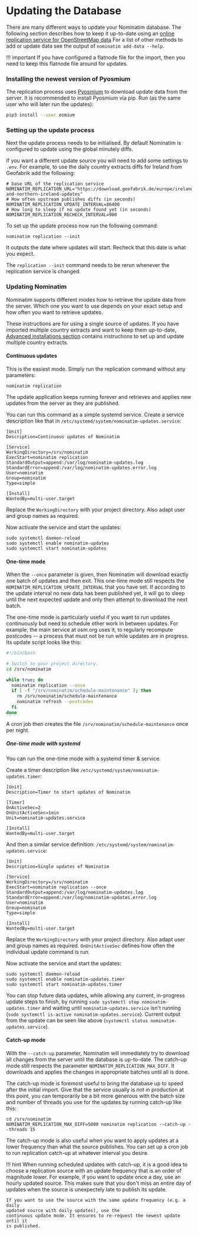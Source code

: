 # Updating the Database

There are many different ways to update your Nominatim database.
The following section describes how to keep it up-to-date using
an [online replication service for OpenStreetMap data](https://wiki.openstreetmap.org/wiki/Planet.osm/diffs)
For a list of other methods to add or update data see the output of
`nominatim add-data --help`.

!!! important
    If you have configured a flatnode file for the import, then you
    need to keep this flatnode file around for updates.

### Installing the newest version of Pyosmium

The replication process uses
[Pyosmium](https://docs.osmcode.org/pyosmium/latest/updating_osm_data.html)
to download update data from the server.
It is recommended to install Pyosmium via pip.
Run (as the same user who will later run the updates):

```sh
pip3 install --user osmium
```

### Setting up the update process

Next the update process needs to be initialised. By default Nominatim is configured
to update using the global minutely diffs.

If you want a different update source you will need to add some settings
to `.env`. For example, to use the daily country extracts
diffs for Ireland from Geofabrik add the following:

    # base URL of the replication service
    NOMINATIM_REPLICATION_URL="https://download.geofabrik.de/europe/ireland-and-northern-ireland-updates"
    # How often upstream publishes diffs (in seconds)
    NOMINATIM_REPLICATION_UPDATE_INTERVAL=86400
    # How long to sleep if no update found yet (in seconds)
    NOMINATIM_REPLICATION_RECHECK_INTERVAL=900

To set up the update process now run the following command:

    nominatim replication --init

It outputs the date where updates will start. Recheck that this date is
what you expect.

The `replication --init` command needs to be rerun whenever the replication
service is changed.

### Updating Nominatim

Nominatim supports different modes how to retrieve the update data from the
server. Which one you want to use depends on your exact setup and how often you
want to retrieve updates.

These instructions are for using a single source of updates. If you have
imported multiple country extracts and want to keep them
up-to-date, [Advanced installations section](Advanced-Installations.md)
contains instructions to set up and update multiple country extracts.

#### Continuous updates

This is the easiest mode. Simply run the replication command without any
parameters:

    nominatim replication

The update application keeps running forever and retrieves and applies
new updates from the server as they are published.

You can run this command as a simple systemd service. Create a service
description like that in `/etc/systemd/system/nominatim-updates.service`:

```
[Unit]
Description=Continuous updates of Nominatim

[Service]
WorkingDirectory=/srv/nominatim
ExecStart=nominatim replication
StandardOutput=append:/var/log/nominatim-updates.log
StandardError=append:/var/log/nominatim-updates.error.log
User=nominatim
Group=nominatim
Type=simple

[Install]
WantedBy=multi-user.target
```

Replace the `WorkingDirectory` with your project directory. Also adapt user
and group names as required.

Now activate the service and start the updates:

```
sudo systemctl daemon-reload
sudo systemctl enable nominatim-updates
sudo systemctl start nominatim-updates
```

#### One-time mode

When the `--once` parameter is given, then Nominatim will download exactly one
batch of updates and then exit. This one-time mode still respects the
`NOMINATIM_REPLICATION_UPDATE_INTERVAL` that you have set. If according to
the update interval no new data has been published yet, it will go to sleep
until the next expected update and only then attempt to download the next batch.

The one-time mode is particularly useful if you want to run updates continuously
but need to schedule other work in between updates. For example, the main
service at osm.org uses it, to regularly recompute postcodes -- a process that
must not be run while updates are in progress. Its update script
looks like this:

```sh
#!/bin/bash

# Switch to your project directory.
cd /srv/nominatim

while true; do
  nominatim replication --once
  if [ -f "/srv/nominatim/schedule-maintenance" ]; then
    rm /srv/nominatim/schedule-maintenance
    nominatim refresh --postcodes
  fi
done
```

A cron job then creates the file `/srv/nominatim/schedule-maintenance` once per night.

##### One-time mode with systemd

You can run the one-time mode with a systemd timer & service.

Create a timer description like `/etc/systemd/system/nominatim-updates.timer`:

```
[Unit]
Description=Timer to start updates of Nominatim

[Timer]
OnActiveSec=2
OnUnitActiveSec=1min
Unit=nominatim-updates.service

[Install]
WantedBy=multi-user.target
```

And then a similar service definition: `/etc/systemd/system/nominatim-updates.service`:

```
[Unit]
Description=Single updates of Nominatim

[Service]
WorkingDirectory=/srv/nominatim
ExecStart=nominatim replication --once
StandardOutput=append:/var/log/nominatim-updates.log
StandardError=append:/var/log/nominatim-updates.error.log
User=nominatim
Group=nominatim
Type=simple

[Install]
WantedBy=multi-user.target
```

Replace the `WorkingDirectory` with your project directory. Also adapt user and
group names as required. `OnUnitActiveSec` defines how often the individual
update command is run.

Now activate the service and start the updates:

```
sudo systemctl daemon-reload
sudo systemctl enable nominatim-updates.timer
sudo systemctl start nominatim-updates.timer
```

You can stop future data updates, while allowing any current, in-progress
update steps to finish, by running `sudo systemctl stop
nominatim-updates.timer` and waiting until `nominatim-updates.service` isn't
running (`sudo systemctl is-active nominatim-updates.service`). Current output
from the update can be seen like above (`systemctl status
nominatim-updates.service`).


#### Catch-up mode

With the `--catch-up` parameter, Nominatim will immediately try to download
all changes from the server until the database is up-to-date. The catch-up mode
still respects the parameter `NOMINATIM_REPLICATION_MAX_DIFF`. It downloads and
applies the changes in appropriate batches until all is done.

The catch-up mode is foremost useful to bring the database up to speed after the
initial import. Give that the service usually is not in production at this
point, you can temporarily be a bit more generous with the batch size and
number of threads you use for the updates by running catch-up like this:

```
cd /srv/nominatim
NOMINATIM_REPLICATION_MAX_DIFF=5000 nominatim replication --catch-up --threads 15
```

The catch-up mode is also useful when you want to apply updates at a lower
frequency than what the source publishes. You can set up a cron job to run
replication catch-up at whatever interval you desire.

!!! hint
    When running scheduled updates with catch-up, it is a good idea to choose
    a replication source with an update frequency that is an order of magnitude
    lower. For example, if you want to update once a day, use an hourly updated
    source. This makes sure that you don't miss an entire day of updates when
    the source is unexpectely late to publish its update.

    If you want to use the source with the same update frequency (e.g. a daily
    updated source with daily updates), use the
    continuous update mode. It ensures to re-request the newest update until it
    is published.
